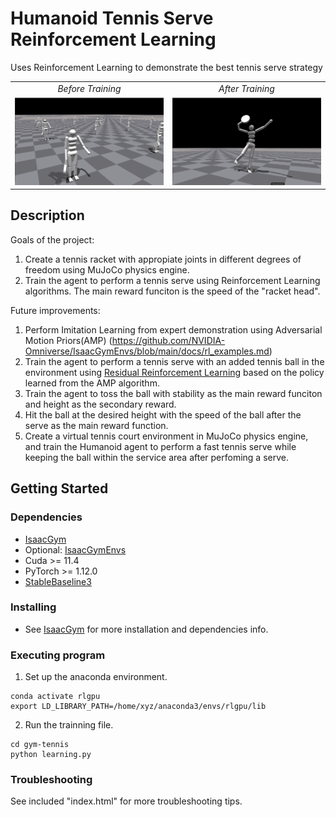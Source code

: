 # Humanoid Tennis Serve Reinforcement Learning
Uses Reinforcement Learning to demonstrate the best tennis serve strategy


<table>
  <tr>
     <td align="center"><em>Before Training</em></td>
     <td align="center"><em>After Training</em></td>
  </tr>
  <tr>
    <td><img src="./images/pre_train.png" width="300"></td>
    <td><img src="./images/post_train.png" width="300"></td>
  </tr>
</table>

## Description

Goals of the project: 
1. Create a tennis racket with appropiate joints in different degrees of freedom using MuJoCo physics engine.
2. Train the agent to perform a tennis serve using Reinforcement Learning algorithms. The main reward funciton is the speed of the "racket head".

Future improvements:
1. Perform Imitation Learning from expert demonstration using Adversarial Motion Priors(AMP) (https://github.com/NVIDIA-Omniverse/IsaacGymEnvs/blob/main/docs/rl_examples.md) 
2. Train the agent to perform a tennis serve with an added tennis ball in the environment using [Residual Reinforcement Learning](https://arxiv.org/abs/1812.03201) based on the policy learned from the AMP algorithm.
3. Train the agent to toss the ball with stability as the main reward funciton and height as the secondary reward.
4. Hit the ball at the desired height with the speed of the ball after the serve as the main reward function.
5. Create a virtual tennis court environment in MuJoCo physics engine, and train the Humanoid agent to perform a fast tennis serve while keeping the ball within the service area after perfoming a serve. 


## Getting Started

### Dependencies

* [IsaacGym](https://developer.nvidia.com/isaac-gym)
* Optional: [IsaacGymEnvs](https://github.com/NVIDIA-Omniverse/IsaacGymEnvs)
* Cuda >= 11.4
* PyTorch >= 1.12.0
* [StableBaseline3](https://stable-baselines3.readthedocs.io/en/master/)

### Installing

* See [IsaacGym](https://developer.nvidia.com/isaac-gym) for more installation and dependencies info.

### Executing program
1. Set up the anaconda environment.
```
conda activate rlgpu
export LD_LIBRARY_PATH=/home/xyz/anaconda3/envs/rlgpu/lib
```
2. Run the trainning file.
```
cd gym-tennis
python learning.py
```


### Troubleshooting
See included "index.html" for more troubleshooting tips.

